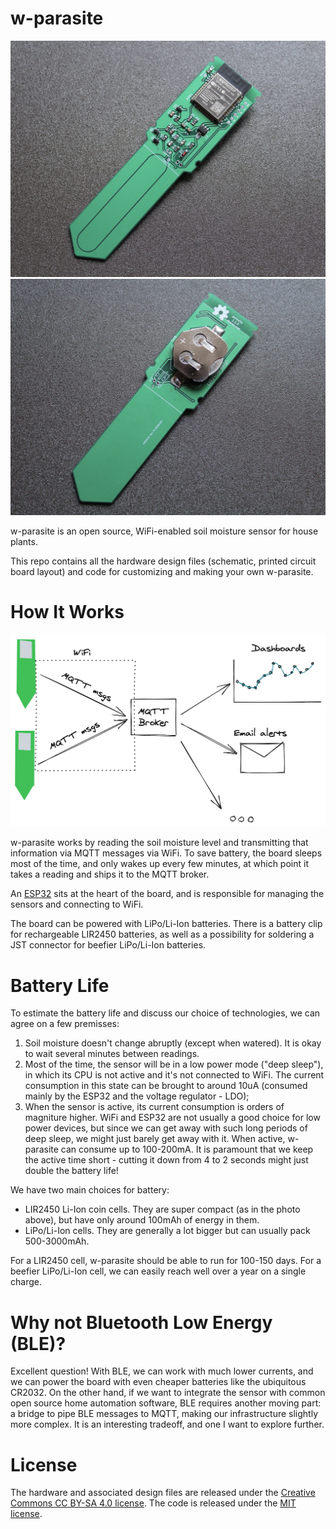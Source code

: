 # w-parasite

![Front](assets/front.jpg)
![Back](assets/back.jpg)

w-parasite is an open source, WiFi-enabled soil moisture sensor for house plants.

This repo contains all the hardware design files (schematic, printed circuit board layout) and code for customizing and making your own w-parasite.

# How It Works
![Diagram](assets/diagram.png)

w-parasite works by reading the soil moisture level and transmitting that information via MQTT messages via WiFi. To save battery, the board sleeps most of the time, and only wakes up every few minutes, at which point it takes a reading and ships it to the MQTT broker.

An [ESP32](https://www.espressif.com/en/products/socs/esp32) sits at the heart of the board, and is responsible for managing the sensors and connecting to WiFi.

The board can be powered with LiPo/Li-Ion batteries. There is a battery clip for rechargeable LIR2450 batteries, as well as a possibility for soldering a JST connector for beefier LiPo/Li-Ion batteries.

# Battery Life
To estimate the battery life and discuss our choice of technologies, we can agree on a few premisses:
1. Soil moisture doesn't change abruptly (except when watered). It is okay to wait several minutes between readings.
2. Most of the time, the sensor will be in a low power mode ("deep sleep"), in which its CPU is not active and it's not connected to WiFi. The current consumption in this state can be brought to around 10uA (consumed mainly by the ESP32 and the voltage regulator - LDO);
3. When the sensor is active, its current consumption is orders of magniture higher. WiFi and ESP32 are not usually a good choice for low power devices, but since we can get away with such long periods of deep sleep, we might just barely get away with it. When active, w-parasite can consume up to 100-200mA. It is paramount that we keep the active time short - cutting it down from 4 to 2 seconds might just double the battery life!

We have two main choices for battery:
- LIR2450 Li-Ion coin cells. They are super compact (as in the photo above), but have only around 100mAh of energy in them.
- LiPo/Li-Ion cells. They are generally a lot bigger but can usually pack 500-3000mAh.

For a LIR2450 cell, w-parasite should be able to run for 100-150 days. For a beefier LiPo/Li-Ion cell, we can easily reach well over a year on a single charge.

# Why not Bluetooth Low Energy (BLE)?
Excellent question! With BLE, we can work with much lower currents, and we can power the board with even cheaper batteries like the ubiquitous CR2032. On the other hand, if we want to integrate the sensor with common open source home automation software, BLE requires another moving part: a bridge to pipe BLE messages to MQTT, making our infrastructure slightly more complex. It is an interesting tradeoff, and one I want to explore further.

# License
The hardware and associated design files are released under the [Creative Commons CC BY-SA 4.0 license](https://creativecommons.org/licenses/by-sa/4.0/).
The code is released under the [MIT license](https://opensource.org/licenses/MIT).